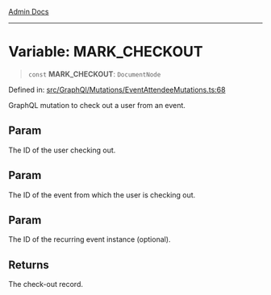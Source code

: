 [Admin Docs](/)

***

# Variable: MARK\_CHECKOUT

> `const` **MARK\_CHECKOUT**: `DocumentNode`

Defined in: [src/GraphQl/Mutations/EventAttendeeMutations.ts:68](https://github.com/PalisadoesFoundation/talawa-admin/blob/main/src/GraphQl/Mutations/EventAttendeeMutations.ts#L68)

GraphQL mutation to check out a user from an event.

## Param

The ID of the user checking out.

## Param

The ID of the event from which the user is checking out.

## Param

The ID of the recurring event instance (optional).

## Returns

The check-out record.
